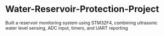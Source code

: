 # Water-Reservoir-Protection-Project
Built a reservoir monitoring system using STM32F4, combining ultrasonic water level sensing, ADC input, timers, and UART reporting
